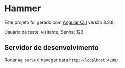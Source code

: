 # Hammer

Este projeto foi gerado com [Angular CLI](https://github.com/angular/angular-cli) versão 8.3.8.

Usuário de teste: visitante;
Senha: 123

## Servidor de desenvolvimento

Rodar `ng serve` e navegar para `http://localhost:4200/`.